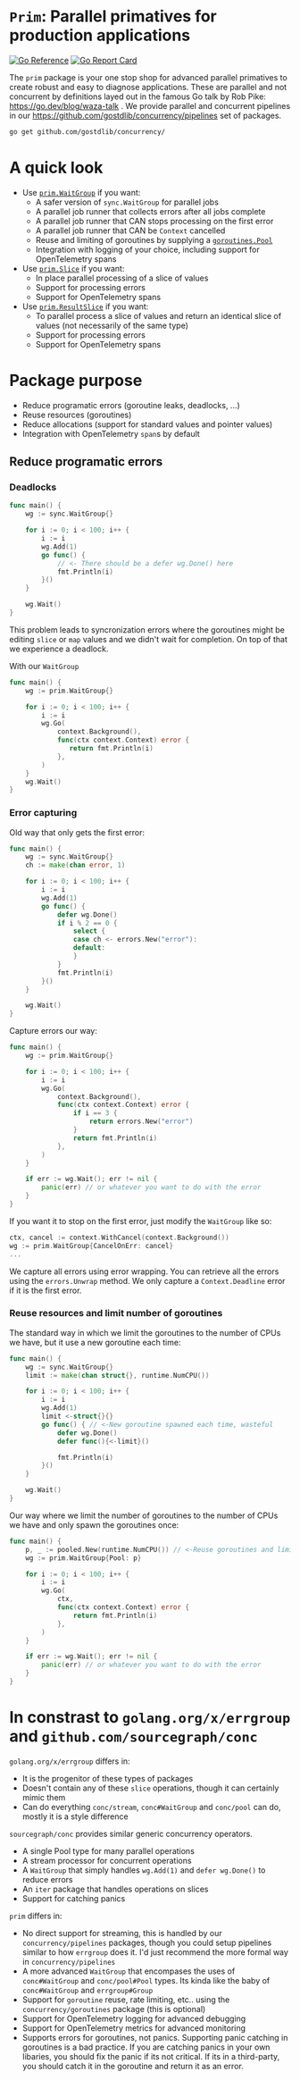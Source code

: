 # `Prim`: Parallel primatives for production applications

[![Go Reference](https://pkg.go.dev/badge/github.com/gostdlib/concurrency/concurrency.svg)](https://pkg.go.dev/github.com/gostdlib/concurrency/)
[![Go Report Card](https://goreportcard.com/badge/github.com/gostdlib/concurrency)](https://goreportcard.com/report/github.com/gostdlib/concurrency)

The `prim` package is your one stop shop for advanced parallel primatives to create robust and easy to diagnose applications. These are parallel and not concurrent by definitions layed out in the famous Go talk by Rob Pike: https://go.dev/blog/waza-talk . We provide parallel and concurrent pipelines in our https://github.com/gostdlib/concurrency/pipelines set of packages.

```sh
go get github.com/gostdlib/concurrency/
```

# A quick look

- Use [`prim.WaitGroup`](https://pkg.go.dev/github.com/gostdlib/prim#WaitGroup) if you want:
    - A safer version of `sync.WaitGroup` for parallel jobs
    - A parallel job runner that collects errors after all jobs complete
    - A parallel job runner that CAN stops processing on the first error
    - A parallel job runner that CAN be `Context` cancelled
    - Reuse and limiting of goroutines by supplying a [`goroutines.Pool`](https://pkg.go.dev/github.com/gostdlib/goroutiones#Pool)
    - Integration with logging of your choice, including support for OpenTelemetry spans
- Use [`prim.Slice`](https://pkg.go.dev/github.com/gostdlib/prim#Slice) if you want:
    - In place parallel processing of a slice of values
    - Support for processing errors
    - Support for OpenTelemetry spans
- Use [`prim.ResultSlice`](https://pkg.go.dev/github.com/gostdlib/prim#Slice) if you want:
    - To parallel process a slice of values and return an identical slice of values (not necessarily of the same type)
    - Support for processing errors
    - Support for OpenTelemetry spans

# Package purpose

- Reduce programatic errors (goroutine leaks, deadlocks, ...)
- Reuse resources (goroutines)
- Reduce allocations (support for standard values and pointer values) 
- Integration with OpenTelemetry `span`s by default

## Reduce programatic errors

### Deadlocks

```go
func main() {
    wg := sync.WaitGroup{}

    for i := 0; i < 100; i++ {
        i := i
        wg.Add(1)
        go func() {
            // <- There should be a defer wg.Done() here
            fmt.Println(i)
        }()
    }

    wg.Wait()
}
```

This problem leads to syncronization errors where the goroutines might be editing `slice` or `map` values and we didn't wait for completion. On top of that we experience a deadlock. 

With our `WaitGroup`

```go
func main() {
    wg := prim.WaitGroup{}

    for i := 0; i < 100; i++ {
        i := i
        wg.Go(
            context.Background(),
            func(ctx context.Context) error {
               return fmt.Println(i)
            },
        )
    }
    wg.Wait()
}
```

### Error capturing

Old way that only gets the first error: 
```go
func main() {
    wg := sync.WaitGroup{}
    ch := make(chan error, 1)

    for i := 0; i < 100; i++ {
        i := i
        wg.Add(1)
        go func() {
            defer wg.Done()
            if i % 2 == 0 {
                select {
                case ch <- errors.New("error"):
                default:
                }
            }
            fmt.Println(i)
        }()
    }

    wg.Wait()
}
```

Capture errors our way:

```go
func main() {
    wg := prim.WaitGroup{}

    for i := 0; i < 100; i++ {
        i := i
        wg.Go(
            context.Background(),
            func(ctx context.Context) error {
                if i == 3 {
                    return errors.New("error")
                }
                return fmt.Println(i)
            },
        )
    }

    if err := wg.Wait(); err != nil {
        panic(err) // or whatever you want to do with the error
    }
}
```

If you want it to stop on the first error, just modify the `WaitGroup` like so:

```go
ctx, cancel := context.WithCancel(context.Background())
wg := prim.WaitGroup{CancelOnErr: cancel}
...
```

We capture all errors using error wrapping. You can retrieve all the errors using the `errors.Unwrap` method. We only capture a `Context.Deadline` error if it is the
first error.

### Reuse resources and limit number of goroutines

The standard way in which we limit the goroutines to the number of CPUs we have, but it use a new goroutine each time:

```go
func main() {
    wg := sync.WaitGroup{}
    limit := make(chan struct{}, runtime.NumCPU())

    for i := 0; i < 100; i++ {
        i := i
        wg.Add(1)
        limit <-struct{}{}
        go func() { // <-New goroutine spawned each time, wasteful
            defer wg.Done()
            defer func(){<-limit}()

            fmt.Println(i)
        }()
    }

    wg.Wait()
}
```

Our way where we limit the number of goroutines to the number of CPUs we have and only spawn the goroutines once:

```go
func main() {
    p, _ := pooled.New(runtime.NumCPU()) // <-Reuse goroutines and limit number of goroutines.
    wg := prim.WaitGroup{Pool: p}

    for i := 0; i < 100; i++ {
        i := i
        wg.Go(
            ctx,
            func(ctx context.Context) error {
                return fmt.Println(i)
            },
        )
    }

    if err := wg.Wait(); err != nil {
        panic(err) // or whatever you want to do with the error
    }
}
```

# In constrast to `golang.org/x/errgroup` and `github.com/sourcegraph/conc`  

`golang.org/x/errgroup` differs in:

- It is the progenitor of these types of packages
- Doesn't contain any of these `slice` operations, though it can certainly mimic them
- Can do everything `conc/stream`, `conc#WaitGroup` and `conc/pool` can do, mostly it is a style difference

`sourcegraph/conc` provides similar generic concurrency operators.

- A single Pool type for many parallel operations
- A stream processor for concurrent operations
- A `WaitGroup` that simply handles `wg.Add(1)` and `defer wg.Done()` to reduce errors
- An `iter` package that handles operations on slices
- Support for catching panics

`prim` differs in:

- No direct support for streaming, this is handled by our `concurrency/pipelines` packages, though you could setup pipelines similar to how `errgroup` does it. I'd just recommend the more formal way in `concurrency/pipelines`
- A more advanced `WaitGroup` that encompases the uses of `conc#WaitGroup` and `conc/pool#Pool` types. Its kinda like the baby of `conc#WaitGroup` and `errgroup#Group`
- Support for `goroutine` reuse, rate limiting, etc.. using the `concurrency/goroutines` package (this is optional)
- Support for OpenTelemetry logging for advanced debugging
- Support for OpenTelemetry metrics for advanced monitoring
- Supports errors for goroutines, not panics. Supporting panic catching in goroutines is a bad practice. If you are catching panics in your own libaries, you should fix the panic if its not critical. If its in a third-party, you should catch it in the goroutine and return it as an error.